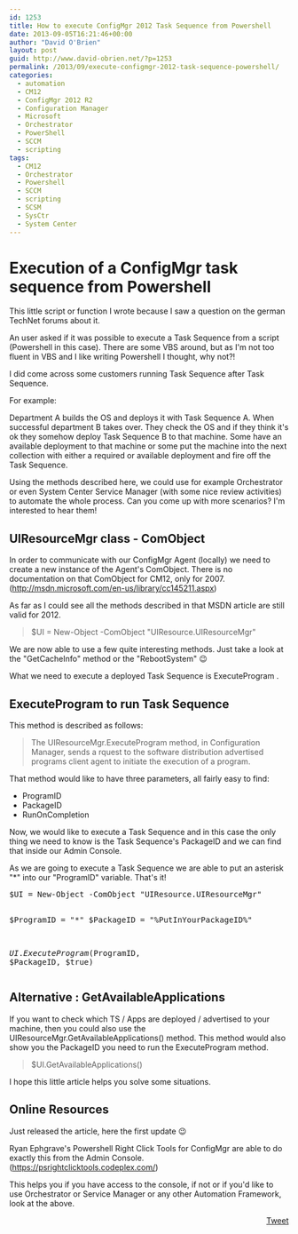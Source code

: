 ```yaml
---
id: 1253
title: How to execute ConfigMgr 2012 Task Sequence from Powershell
date: 2013-09-05T16:21:46+00:00
author: "David O'Brien"
layout: post
guid: http://www.david-obrien.net/?p=1253
permalink: /2013/09/execute-configmgr-2012-task-sequence-powershell/
categories:
  - automation
  - CM12
  - ConfigMgr 2012 R2
  - Configuration Manager
  - Microsoft
  - Orchestrator
  - PowerShell
  - SCCM
  - scripting
tags:
  - CM12
  - Orchestrator
  - Powershell
  - SCCM
  - scripting
  - SCSM
  - SysCtr
  - System Center
---
```

# Execution of a ConfigMgr task sequence from Powershell

This little script or function I wrote because I saw a question on the german TechNet forums about it.

An user asked if it was possible to execute a Task Sequence from a script (Powershell in this case). There are some VBS around, but as I'm not too fluent in VBS and I like writing Powershell I thought, why not?!

I did come across some customers running Task Sequence after Task Sequence.
  
For example:

Department A builds the OS and deploys it with Task Sequence A. When successful department B takes over. They check the OS and if they think it's ok they somehow deploy Task Sequence B to that machine. Some have an available deployment to that machine or some put the machine into the next collection with either a required or available deployment and fire off the Task Sequence.

Using the methods described here, we could use for example Orchestrator or even System Center Service Manager (with some nice review activities) to automate the whole process. Can you come up with more scenarios? I'm interested to hear them!

## UIResourceMgr class - ComObject

In order to communicate with our ConfigMgr Agent (locally) we need to create a new instance of the Agent's ComObject. There is no documentation on that ComObject for CM12, only for 2007. (<a href="http://msdn.microsoft.com/en-us/library/cc145211.aspx" onclick="_gaq.push(['_trackEvent', 'outbound-article', 'http://msdn.microsoft.com/en-us/library/cc145211.aspx', 'http://msdn.microsoft.com/en-us/library/cc145211.aspx']);" target="_blank">http://msdn.microsoft.com/en-us/library/cc145211.aspx</a>)
  
As far as I could see all the methods described in that MSDN article are still valid for 2012.

> $UI = New-Object -ComObject "UIResource.UIResourceMgr"

We are now able to use a few quite interesting methods. Just take a look at the "GetCacheInfo" method or the "RebootSystem" 😉

What we need to execute a deployed Task Sequence is ExecuteProgram .

## ExecuteProgram to run Task Sequence

This method is described as follows:

> The UIResourceMgr.ExecuteProgram method, in Configuration Manager, sends a rquest to the software distribution advertised programs client agent to initiate the execution of a program.

That method would like to have three parameters, all fairly easy to find:

  * ProgramID
  * PackageID
  * RunOnCompletion

Now, we would like to execute a Task Sequence and in this case the only thing we need to know is the Task Sequence's PackageID and we can find that inside our Admin Console.
  
As we are going to execute a Task Sequence we are able to put an asterisk "*" into our "ProgramID" variable. That's it!

<div class="wlWriterEditableSmartContent" id="scid:812469c5-0cb0-4c63-8c15-c81123a09de7:18b69a5f-6d64-49ec-9ed1-765912598076" style="float: none; margin: 0px; display: inline; padding: 0px;">
  <pre class="php:nogutter:nocontrols">$UI = New-Object -ComObject "UIResource.UIResourceMgr"

$ProgramID = "*"
$PackageID = "%PutInYourPackageID%"

$UI.ExecuteProgram($ProgramID, $PackageID, $true)</pre>
</div>

## Alternative : GetAvailableApplications

If you want to check which TS / Apps are deployed / advertised to your machine, then you could also use the UIResourceMgr.GetAvailableApplications() method. This method would also show you the PackageID you need to run the ExecuteProgram method.

> $UI.GetAvailableApplications()

I hope this little article helps you solve some situations.

## Online Resources

Just released the article, here the first update 😉
  
Ryan Ephgrave's Powershell Right Click Tools for ConfigMgr are able to do exactly this from the Admin Console. (https://psrightclicktools.codeplex.com/)
  
This helps you if you have access to the console, if not or if you'd like to use Orchestrator or Service Manager or any other Automation Framework, look at the above. 

<div style="float: right; margin-left: 10px;">
  <a href="https://twitter.com/share" onclick="_gaq.push(['_trackEvent', 'outbound-article', 'https://twitter.com/share', 'Tweet']);" class="twitter-share-button" data-hashtags="CM12,Orchestrator,Powershell,SCCM,scripting,SCSM,SysCtr,System+Center" data-count="vertical" data-url="http://www.david-obrien.net/2013/09/execute-configmgr-2012-task-sequence-powershell/">Tweet</a>
</div>

